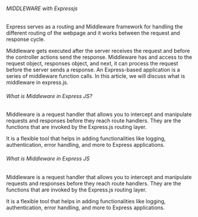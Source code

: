 <h6>MIDDLEWARE with Expressjs</h6>
<p>
  Express serves as a routing and Middleware framework for handling the different routing of the webpage and it works between the request and response cycle.

Middleware gets executed after the server receives the request and before the controller actions send the response. Middleware has and access to the request object, responses object, and next, it can process the request before the server sends a response. An Express-based application is a series of middleware function calls. In this article, we will discuss what is middleware in express.js.<br>

<h6>What is Middleware in Express JS?</h6>
Middleware is a request handler that allows you to intercept and manipulate requests and responses before they reach route handlers. They are the functions that are invoked by the Express.js routing layer.

It is a flexible tool that helps in adding functionalities like logging, authentication, error handling, and more to Express applications.
</p>

<p>
  <h6>What is Middleware in Express JS</h6>
Middleware is a request handler that allows you to intercept and manipulate requests and responses before they reach route handlers. They are the functions that are invoked by the Express.js routing layer.

It is a flexible tool that helps in adding functionalities like logging, authentication, error handling, and more to Express applications.
</p>
